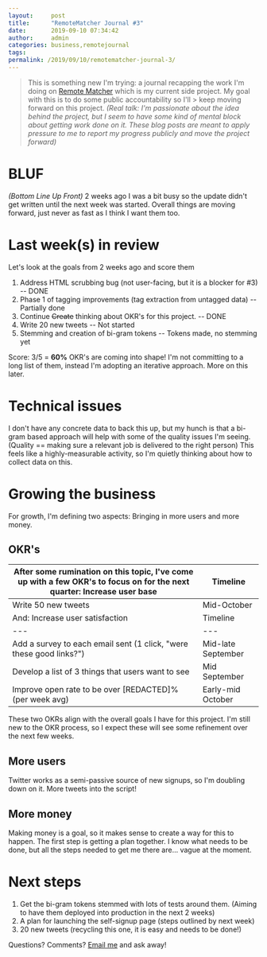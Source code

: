 ```yaml
---
layout:     post
title:      "RemoteMatcher Journal #3"
date:       2019-09-10 07:34:42
author:     admin
categories: business,remotejournal
tags:  
permalink: /2019/09/10/remotematcher-journal-3/
---
```

> This is something new I'm trying: a journal recapping the work I'm doing on [Remote Matcher](https://remotematcher.com) which is my current side project. My goal with this is to do some public accountability so I'll > keep moving forward on this project. _(Real talk: I'm passionate about the idea behind the project, but I seem to have some kind of mental block about getting work done on it. These blog posts are meant to apply pressure to me to report my progress publicly and move the project forward)_

# BLUF

_(Bottom Line Up Front)_ 2 weeks ago I was a bit busy so the update didn't get written until the next week was started. Overall things are moving forward, just never as fast as I think I want them too. 

# Last week(s) in review

Let's look at the goals from 2 weeks ago and score them 

  1. Address HTML scrubbing bug (not user-facing, but it is a blocker for #3) -- DONE
  2. Phase 1 of tagging improvements (tag extraction from untagged data) -- Partially done
  3. Continue ~~Create~~ thinking about OKR's for this project. -- DONE
  4. Write 20 new tweets -- Not started
  5. Stemming and creation of bi-gram tokens -- Tokens made, no stemming yet

Score: 3/5 = **60%** OKR's are coming into shape! I'm not committing to a long list of them, instead I'm adopting an iterative approach. More on this later. 

# Technical issues

I don't have any concrete data to back this up, but my hunch is that a bi-gram based approach will help with some of the quality issues I'm seeing. (Quality == making sure a relevant job is delivered to the right person) This feels like a highly-measurable activity, so I'm quietly thinking about how to collect data on this. 

# Growing the business

For growth, I'm defining two aspects: Bringing in more users and more money. 

## OKR's

After some rumination on this topic, I've come up with a few OKR's to focus on for the next quarter:  Increase user base | Timeline  
---|---  
Write 50 new tweets | Mid-October  
And:  Increase user satisfaction | Timeline  
---|---  
Add a survey to each email sent (1 click, "were these good links?") | Mid-late September  
Develop a list of 3 things that users want to see | Mid September  
Improve open rate to be over [REDACTED]% (per week avg) | Early-mid October  
These two OKRs align with the overall goals I have for this project. I'm still new to the OKR process, so I expect these will see some refinement over the next few weeks. 

## More users

Twitter works as a semi-passive source of new signups, so I'm doubling down on it. More tweets into the script! 

## More money

Making money is a goal, so it makes sense to create a way for this to happen. The first step is getting a plan together. I know what needs to be done, but all the steps needed to get me there are... vague at the moment. 

# Next steps

  1. Get the bi-gram tokens stemmed with lots of tests around them. (Aiming to have them deployed into production in the next 2 weeks)
  2. A plan for launching the self-signup page (steps outlined by next week)
  3. 20 new tweets (recycling this one, it is easy and needs to be done!)

Questions? Comments? [Email me](mailto:nick@ironboundsoftware.com) and ask away!
